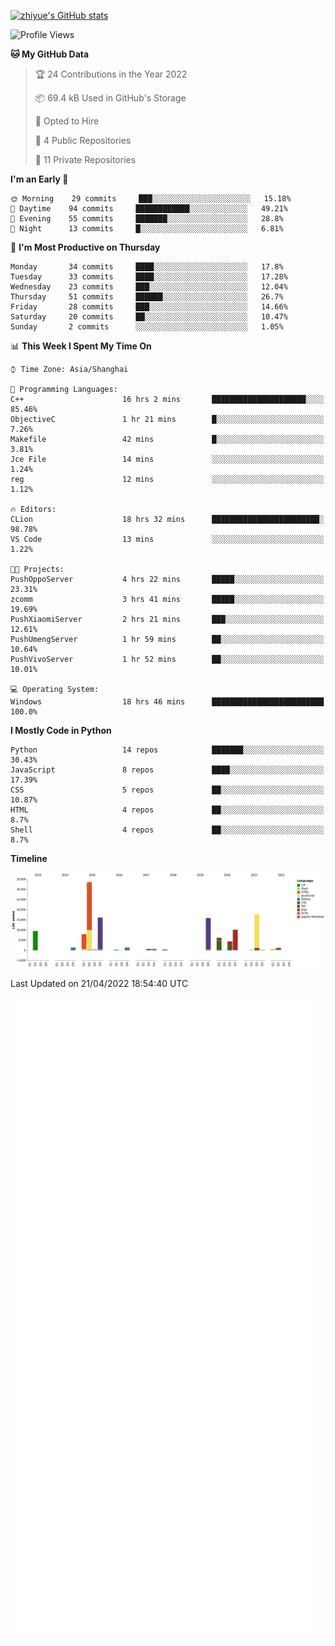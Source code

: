 
[![zhiyue's GitHub stats](https://github-readme-stats.vercel.app/api?username=zhiyue)](https://github.com/anuraghazra/github-readme-stats&&show_icons=true)

<!--START_SECTION:waka-->
![Profile Views](http://img.shields.io/badge/Profile%20Views-1-blue)

**🐱 My GitHub Data** 

> 🏆 24 Contributions in the Year 2022
 > 
> 📦 69.4 kB Used in GitHub's Storage 
 > 
> 💼 Opted to Hire
 > 
> 📜 4 Public Repositories 
 > 
> 🔑 11 Private Repositories  
 > 
**I'm an Early 🐤** 

```text
🌞 Morning    29 commits     ███░░░░░░░░░░░░░░░░░░░░░░   15.18% 
🌆 Daytime    94 commits     ████████████░░░░░░░░░░░░░   49.21% 
🌃 Evening    55 commits     ███████░░░░░░░░░░░░░░░░░░   28.8% 
🌙 Night      13 commits     █░░░░░░░░░░░░░░░░░░░░░░░░   6.81%

```
📅 **I'm Most Productive on Thursday** 

```text
Monday       34 commits     ████░░░░░░░░░░░░░░░░░░░░░   17.8% 
Tuesday      33 commits     ████░░░░░░░░░░░░░░░░░░░░░   17.28% 
Wednesday    23 commits     ███░░░░░░░░░░░░░░░░░░░░░░   12.04% 
Thursday     51 commits     ██████░░░░░░░░░░░░░░░░░░░   26.7% 
Friday       28 commits     ███░░░░░░░░░░░░░░░░░░░░░░   14.66% 
Saturday     20 commits     ██░░░░░░░░░░░░░░░░░░░░░░░   10.47% 
Sunday       2 commits      ░░░░░░░░░░░░░░░░░░░░░░░░░   1.05%

```


📊 **This Week I Spent My Time On** 

```text
⌚︎ Time Zone: Asia/Shanghai

💬 Programming Languages: 
C++                      16 hrs 2 mins       █████████████████████░░░░   85.46% 
ObjectiveC               1 hr 21 mins        █░░░░░░░░░░░░░░░░░░░░░░░░   7.26% 
Makefile                 42 mins             █░░░░░░░░░░░░░░░░░░░░░░░░   3.81% 
Jce File                 14 mins             ░░░░░░░░░░░░░░░░░░░░░░░░░   1.24% 
reg                      12 mins             ░░░░░░░░░░░░░░░░░░░░░░░░░   1.12%

🔥 Editors: 
CLion                    18 hrs 32 mins      ████████████████████████░   98.78% 
VS Code                  13 mins             ░░░░░░░░░░░░░░░░░░░░░░░░░   1.22%

🐱‍💻 Projects: 
PushOppoServer           4 hrs 22 mins       █████░░░░░░░░░░░░░░░░░░░░   23.31% 
zcomm                    3 hrs 41 mins       █████░░░░░░░░░░░░░░░░░░░░   19.69% 
PushXiaomiServer         2 hrs 21 mins       ███░░░░░░░░░░░░░░░░░░░░░░   12.61% 
PushUmengServer          1 hr 59 mins        ██░░░░░░░░░░░░░░░░░░░░░░░   10.64% 
PushVivoServer           1 hr 52 mins        ██░░░░░░░░░░░░░░░░░░░░░░░   10.01%

💻 Operating System: 
Windows                  18 hrs 46 mins      █████████████████████████   100.0%

```

**I Mostly Code in Python** 

```text
Python                   14 repos            ███████░░░░░░░░░░░░░░░░░░   30.43% 
JavaScript               8 repos             ████░░░░░░░░░░░░░░░░░░░░░   17.39% 
CSS                      5 repos             ██░░░░░░░░░░░░░░░░░░░░░░░   10.87% 
HTML                     4 repos             ██░░░░░░░░░░░░░░░░░░░░░░░   8.7% 
Shell                    4 repos             ██░░░░░░░░░░░░░░░░░░░░░░░   8.7%

```


**Timeline**

![Chart not found](https://raw.githubusercontent.com/zhiyue/zhiyue/main/charts/bar_graph.png) 


 Last Updated on 21/04/2022 18:54:40 UTC
<!--END_SECTION:waka-->

<!-- [![Top Langs](https://github-readme-stats.vercel.app/api/top-langs/?username=zhiyue)](https://github.com/anuraghazra/github-readme-stats) -->

![](./github-metrics.svg)

